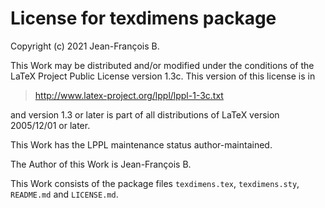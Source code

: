 License for texdimens package
=======

Copyright (c) 2021 Jean-François B.

This Work may be distributed and/or modified under the conditions of the
LaTeX Project Public License version 1.3c. This version of this license
is in

> <http://www.latex-project.org/lppl/lppl-1-3c.txt>

and version 1.3 or later is part of all distributions of LaTeX version
2005/12/01 or later.

This Work has the LPPL maintenance status author-maintained.

The Author of this Work is Jean-François B.

This Work consists of the package files `texdimens.tex`, `texdimens.sty`,
`README.md` and `LICENSE.md`.

